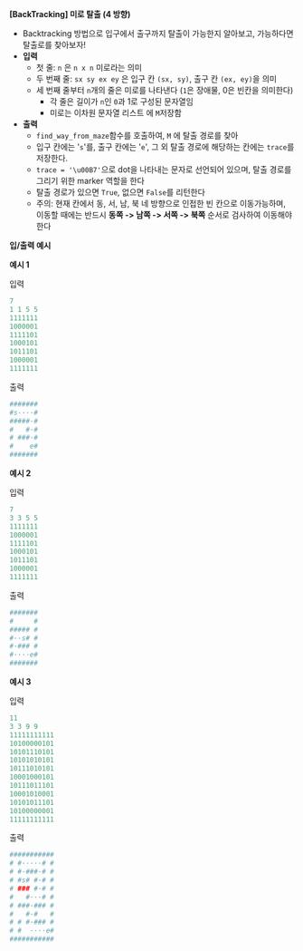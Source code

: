 **[BackTracking] 미로 탈출 (4 방향)**

- Backtracking 방법으로 입구에서 출구까지 탈출이 가능한지 알아보고, 가능하다면 탈출로를 찾아보자!
- **입력**
    - 첫 줄: `n` 은 `n x n` 미로라는 의미
    - 두 번째 줄: `sx sy ex ey` 은 입구 칸 `(sx, sy)`, 출구 칸 `(ex, ey)`을 의미
    - 세 번째 줄부터 `n`개의 줄은 미로를 나타낸다 (`1`은 장애물, 0은 빈칸을 의미한다)
        - 각 줄은 길이가 `n`인 `0`과 1로 구성된 문자열임
        - 미로는 이차원 문자열 리스트 에 `M`저장함
- **출력**
    - `find_way_from_maze`함수를 호출하여, `M` 에 탈출 경로를 찾아
    - 입구 칸에는 '`s`'를, 출구 칸에는 '`e`', 그 외 탈출 경로에 해당하는 칸에는 `trace`를 저장한다.
    - `trace = '\u00B7'`으로 dot을 나타내는 문자로 선언되어 있으며, 탈출 경로를 그리기 위한 marker 역할을 한다
    - 탈출 경로가 있으면 `True`, 없으면 `False`를 리턴한다
    - 주의: 현재 칸에서 동, 서, 남, 북 네 방향으로 인접한 빈 칸으로 이동가능하며, 이동할 때에는 반드시 **동쪽 -> 남쪽 -> 서쪽 -> 북쪽** 순서로 검사하여 이동해야 한다

**입/출력 예시**

**예시 1**

입력

```python
7
1 1 5 5
1111111
1000001
1111101
1000101
1011101
1000001
1111111
```

출력

```python
#######
#s····#
#####·#
#   #·#
# ###·#
#    e#
#######
```

**예시 2**

입력

```python
7
3 3 5 5
1111111
1000001
1111101
1000101
1011101
1000001
1111111
```

출력

```python
#######
#     #
##### #
#··s# #
#·### #
#····e#
#######
```

**예시 3**

입력

```python
11
3 3 9 9
11111111111
10100000101
10101110101
10101010101
10111010101
10001000101
10111011101
10001010001
10101011101
10100000001
11111111111
```

출력

```python
###########
# #·····# #
# #·###·# #
# #s# #·# #
# ### #·# #
#   #···# #
# ###·### #
#   #·#   #
# # #·### #
# #  ····e#
###########
```